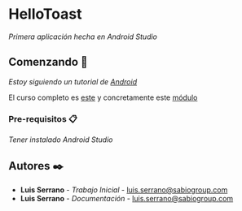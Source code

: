 # HelloToast

_Primera aplicación hecha en Android Studio_

## Comenzando 🚀

_Estoy siguiendo un tutorial de [Android](https://developer.android.com)_

El curso completo es [este](https://developer.android.com/courses/fundamentals-training/overview-v2) y concretamente este [módulo](https://codelabs.developers.google.com/codelabs/android-training-layout-editor-part-a/)

### Pre-requisitos 📋

_Tener instalado Android Studio_

## Autores ✒️

* **Luis Serrano** - *Trabajo Inicial* - luis.serrano@sabiogroup.com
* **Luis Serrano** - *Documentación* - luis.serrano@sabiogroup.com
